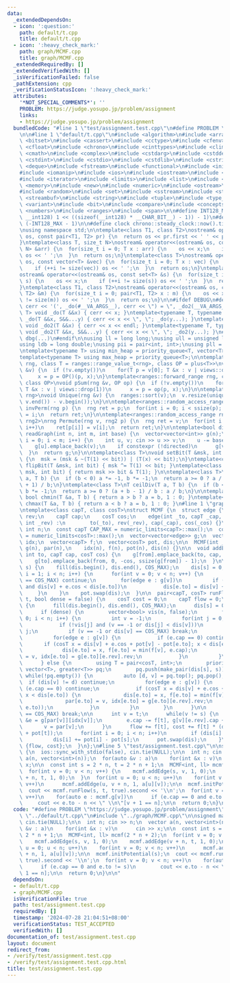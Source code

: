 ```yaml
---
data:
  _extendedDependsOn:
  - icon: ':question:'
    path: default/t.cpp
    title: default/t.cpp
  - icon: ':heavy_check_mark:'
    path: graph/MCMF.cpp
    title: graph/MCMF.cpp
  _extendedRequiredBy: []
  _extendedVerifiedWith: []
  _isVerificationFailed: false
  _pathExtension: cpp
  _verificationStatusIcon: ':heavy_check_mark:'
  attributes:
    '*NOT_SPECIAL_COMMENTS*': ''
    PROBLEM: https://judge.yosupo.jp/problem/assignment
    links:
    - https://judge.yosupo.jp/problem/assignment
  bundledCode: "#line 1 \"test/assignment.test.cpp\"\n#define PROBLEM \"https://judge.yosupo.jp/problem/assignment\"\
    \n\n#line 1 \"default/t.cpp\"\n#include <algorithm>\n#include <array>\n#include\
    \ <bitset>\n#include <cassert>\n#include <cctype>\n#include <cfenv>\n#include\
    \ <cfloat>\n#include <chrono>\n#include <cinttypes>\n#include <climits>\n#include\
    \ <cmath>\n#include <complex>\n#include <cstdarg>\n#include <cstddef>\n#include\
    \ <cstdint>\n#include <cstdio>\n#include <cstdlib>\n#include <cstring>\n#include\
    \ <deque>\n#include <fstream>\n#include <functional>\n#include <initializer_list>\n\
    #include <iomanip>\n#include <ios>\n#include <iostream>\n#include <istream>\n\
    #include <iterator>\n#include <limits>\n#include <list>\n#include <map>\n#include\
    \ <memory>\n#include <new>\n#include <numeric>\n#include <ostream>\n#include <queue>\n\
    #include <random>\n#include <set>\n#include <sstream>\n#include <stack>\n#include\
    \ <streambuf>\n#include <string>\n#include <tuple>\n#include <type_traits>\n#include\
    \ <variant>\n#include <bit>\n#include <compare>\n#include <concepts>\n#include\
    \ <numbers>\n#include <ranges>\n#include <span>\n\n#define INT128_MAX (__int128)(((unsigned\
    \ __int128) 1 << ((sizeof(__int128) * __CHAR_BIT__) - 1)) - 1)\n#define INT128_MIN\
    \ (-INT128_MAX - 1)\n\n#define clock chrono::steady_clock::now().time_since_epoch().count()\n\
    \nusing namespace std;\n\ntemplate<class T1, class T2>\nostream& operator<<(ostream&\
    \ os, const pair<T1, T2> pr) {\n  return os << pr.first << ' ' << pr.second;\n\
    }\ntemplate<class T, size_t N>\nostream& operator<<(ostream& os, const array<T,\
    \ N> &arr) {\n  for(size_t i = 0; T x : arr) {\n    os << x;\n    if (++i != N)\
    \ os << ' ';\n  }\n  return os;\n}\ntemplate<class T>\nostream& operator<<(ostream&\
    \ os, const vector<T> &vec) {\n  for(size_t i = 0; T x : vec) {\n    os << x;\n\
    \    if (++i != size(vec)) os << ' ';\n  }\n  return os;\n}\ntemplate<class T>\n\
    ostream& operator<<(ostream& os, const set<T> &s) {\n  for(size_t i = 0; T x :\
    \ s) {\n    os << x;\n    if (++i != size(s)) os << ' ';\n  }\n  return os;\n\
    }\ntemplate<class T1, class T2>\nostream& operator<<(ostream& os, const map<T1,\
    \ T2> &m) {\n  for(size_t i = 0; pair<T1, T2> x : m) {\n    os << x;\n    if (++i\
    \ != size(m)) os << ' ';\n  }\n  return os;\n}\n\n#ifdef DEBUG\n#define dbg(...)\
    \ cerr << '(', _do(#__VA_ARGS__), cerr << \") = \", _do2(__VA_ARGS__)\ntemplate<typename\
    \ T> void _do(T &&x) { cerr << x; }\ntemplate<typename T, typename ...S> void\
    \ _do(T &&x, S&&...y) { cerr << x << \", \"; _do(y...); }\ntemplate<typename T>\
    \ void _do2(T &&x) { cerr << x << endl; }\ntemplate<typename T, typename ...S>\
    \ void _do2(T &&x, S&&...y) { cerr << x << \", \"; _do2(y...); }\n#else\n#define\
    \ dbg(...)\n#endif\n\nusing ll = long long;\nusing ull = unsigned long long;\n\
    using ldb = long double;\nusing pii = pair<int, int>;\nusing pll = pair<ll, ll>;\n\
    \ntemplate<typename T> using min_heap = priority_queue<T, vector<T>, greater<T>>;\n\
    template<typename T> using max_heap = priority_queue<T>;\n\ntemplate<ranges::forward_range\
    \ rng, class T = ranges::range_value_t<rng>, class OP = plus<T>>\nvoid pSum(rng\
    \ &v) {\n  if (!v.empty())\n    for(T p = v[0]; T &x : v | views::drop(1))\n \
    \     x = p = OP()(p, x);\n}\ntemplate<ranges::forward_range rng, class T = ranges::range_value_t<rng>,\
    \ class OP>\nvoid pSum(rng &v, OP op) {\n  if (!v.empty())\n    for(T p = v[0];\
    \ T &x : v | views::drop(1))\n      x = p = op(p, x);\n}\n\ntemplate<ranges::forward_range\
    \ rng>\nvoid Unique(rng &v) {\n  ranges::sort(v);\n  v.resize(unique(v.begin(),\
    \ v.end()) - v.begin());\n}\n\ntemplate<ranges::random_access_range rng>\nrng\
    \ invPerm(rng p) {\n  rng ret = p;\n  for(int i = 0; i < ssize(p); i++)\n    ret[p[i]]\
    \ = i;\n  return ret;\n}\n\ntemplate<ranges::random_access_range rng, ranges::random_access_range\
    \ rng2>\nrng Permute(rng v, rng2 p) {\n  rng ret = v;\n  for(int i = 0; i < ssize(p);\
    \ i++)\n    ret[p[i]] = v[i];\n  return ret;\n}\n\ntemplate<bool directed>\nvector<vector<int>>\
    \ readGraph(int n, int m, int base) {\n  vector<vector<int>> g(n);\n  for(int\
    \ i = 0; i < m; i++) {\n    int u, v; cin >> u >> v;\n    u -= base, v -= base;\n\
    \    g[u].emplace_back(v);\n    if constexpr (!directed)\n      g[v].emplace_back(u);\n\
    \  }\n  return g;\n}\n\ntemplate<class T>\nvoid setBit(T &msk, int bit, bool x)\
    \ {\n  msk = (msk & ~(T(1) << bit)) | (T(x) << bit);\n}\ntemplate<class T> void\
    \ flipBit(T &msk, int bit) { msk ^= T(1) << bit; }\ntemplate<class T> bool getBit(T\
    \ msk, int bit) { return msk >> bit & T(1); }\n\ntemplate<class T>\nT floorDiv(T\
    \ a, T b) {\n  if (b < 0) a *= -1, b *= -1;\n  return a >= 0 ? a / b : (a - b\
    \ + 1) / b;\n}\ntemplate<class T>\nT ceilDiv(T a, T b) {\n  if (b < 0) a *= -1,\
    \ b *= -1;\n  return a >= 0 ? (a + b - 1) / b : a / b;\n}\n\ntemplate<class T>\
    \ bool chmin(T &a, T b) { return a > b ? a = b, 1 : 0; }\ntemplate<class T> bool\
    \ chmax(T &a, T b) { return a < b ? a = b, 1 : 0; }\n#line 1 \"graph/MCMF.cpp\"\
    \ntemplate<class capT, class cosT>\nstruct MCMF {\n  struct edge {\n    int to,\
    \ rev;\n    capT cap;\n    cosT cos;\n    edge(int _to, capT _cap, cosT _cos,\
    \ int _rev) :\n        to(_to), rev(_rev), cap(_cap), cos(_cos) {}\n  };\n\n \
    \ int n;\n  const capT CAP_MAX = numeric_limits<capT>::max();\n  const cosT COS_MAX\
    \ = numeric_limits<cosT>::max();\n  vector<vector<edge>> g;\n  vector<int> par,\
    \ idx;\n  vector<capT> f;\n  vector<cosT> pot, dis;\n\n  MCMF(int _n) : n(_n),\
    \ g(n), par(n),\n    idx(n), f(n), pot(n), dis(n) {}\n\n  void addEdge(int from,\
    \ int to, capT cap, cosT cos) {\n    g[from].emplace_back(to, cap, cos, ssize(g[to]));\n\
    \    g[to].emplace_back(from, 0, -cos, ssize(g[from]) - 1);\n  }\n\n  void initPotential(int\
    \ s) {\n    fill(dis.begin(), dis.end(), COS_MAX);\n    dis[s] = 0;\n    for(int\
    \ i = 1; i < n; i++) {\n      for(int v = 0; v < n; v++) {\n        if (dis[v]\
    \ == COS_MAX) continue;\n        for(edge e : g[v])\n          if (e.cap != 0\
    \ and dis[v] + e.cos < dis[e.to])\n            dis[e.to] = dis[v] + e.cos;\n \
    \     }\n    }\n    pot.swap(dis);\n  }\n\n  pair<capT, cosT> runFlow(int s, int\
    \ t, bool dense = false) {\n    cosT cost = 0;\n    capT flow = 0;\n    while(true)\
    \ {\n      fill(dis.begin(), dis.end(), COS_MAX);\n      dis[s] = 0, f[s] = CAP_MAX;\n\
    \      if (dense) {\n        vector<bool> vis(n, false);\n        for(int i =\
    \ 0; i < n; i++) {\n          int v = -1;\n          for(int j = 0; j < n; j++)\n\
    \            if (!vis[j] and (v == -1 or dis[j] < dis[v]))\n              v =\
    \ j;\n          if (v == -1 or dis[v] == COS_MAX) break;\n          vis[v] = true;\n\
    \          for(edge e : g[v]) {\n            if (e.cap == 0) continue;\n     \
    \       if (cosT x = dis[v] + e.cos + pot[v] - pot[e.to]; x < dis[e.to]) {\n \
    \             dis[e.to] = x, f[e.to] = min(f[v], e.cap);\n              par[e.to]\
    \ = v, idx[e.to] = g[e.to][e.rev].rev;\n            }\n          }\n        }\n\
    \      } else {\n        using T = pair<cosT, int>;\n        priority_queue<T,\
    \ vector<T>, greater<T>> pq;\n        pq.push(make_pair(dis[s], s));\n       \
    \ while(!pq.empty()) {\n          auto [d, v] = pq.top(); pq.pop();\n        \
    \  if (dis[v] != d) continue;\n          for(edge e : g[v]) {\n            if\
    \ (e.cap == 0) continue;\n            if (cosT x = dis[v] + e.cos + pot[v] - pot[e.to];\
    \ x < dis[e.to]) {\n              dis[e.to] = x, f[e.to] = min(f[v], e.cap);\n\
    \              par[e.to] = v, idx[e.to] = g[e.to][e.rev].rev;\n              pq.push(make_pair(dis[e.to],\
    \ e.to));\n            }\n          }\n        }\n      }\n\n      if (dis[t]\
    \ == COS_MAX) break;\n\n      int v = t;\n      while(v != s) {\n        edge\
    \ &e = g[par[v]][idx[v]];\n        e.cap -= f[t], g[v][e.rev].cap += f[t];\n \
    \       v = par[v];\n      }\n      flow += f[t], cost += f[t] * (dis[t] - pot[s]\
    \ + pot[t]);\n      for(int i = 0; i < n; i++)\n        if (dis[i] != COS_MAX)\n\
    \          dis[i] += pot[i] - pot[s];\n      pot.swap(dis);\n    }\n\n    return\
    \ {flow, cost};\n  }\n};\n#line 5 \"test/assignment.test.cpp\"\n\nsigned main()\
    \ {\n  ios::sync_with_stdio(false), cin.tie(NULL);\n\n  int n; cin >> n;\n  vector\
    \ a(n, vector<int>(n));\n  for(auto &v : a)\n    for(int &x : v)\n      cin >>\
    \ x;\n\n  const int s = 2 * n, t = 2 * n + 1;\n  MCMF<int, ll> mcmf(2 * n + 2);\n\
    \  for(int v = 0; v < n; v++) {\n    mcmf.addEdge(s, v, 1, 0);\n    mcmf.addEdge(v\
    \ + n, t, 1, 0);\n  }\n  for(int u = 0; u < n; u++)\n    for(int v = 0; v < n;\
    \ v++)\n      mcmf.addEdge(u, v + n, 1, a[u][v]);\n\n  mcmf.initPotential(s);\n\
    \  cout << mcmf.runFlow(s, t, true).second << '\\n';\n  for(int v = 0; v < n;\
    \ v++)\n    for(auto e : mcmf.g[v])\n      if (e.cap == 0 and e.to != s)\n   \
    \     cout << e.to - n << \" \\n\"[v + 1 == n];\n\n  return 0;\n}\n\n"
  code: "#define PROBLEM \"https://judge.yosupo.jp/problem/assignment\"\n\n#include\
    \ \"../default/t.cpp\"\n#include \"../graph/MCMF.cpp\"\n\nsigned main() {\n  ios::sync_with_stdio(false),\
    \ cin.tie(NULL);\n\n  int n; cin >> n;\n  vector a(n, vector<int>(n));\n  for(auto\
    \ &v : a)\n    for(int &x : v)\n      cin >> x;\n\n  const int s = 2 * n, t =\
    \ 2 * n + 1;\n  MCMF<int, ll> mcmf(2 * n + 2);\n  for(int v = 0; v < n; v++) {\n\
    \    mcmf.addEdge(s, v, 1, 0);\n    mcmf.addEdge(v + n, t, 1, 0);\n  }\n  for(int\
    \ u = 0; u < n; u++)\n    for(int v = 0; v < n; v++)\n      mcmf.addEdge(u, v\
    \ + n, 1, a[u][v]);\n\n  mcmf.initPotential(s);\n  cout << mcmf.runFlow(s, t,\
    \ true).second << '\\n';\n  for(int v = 0; v < n; v++)\n    for(auto e : mcmf.g[v])\n\
    \      if (e.cap == 0 and e.to != s)\n        cout << e.to - n << \" \\n\"[v +\
    \ 1 == n];\n\n  return 0;\n}\n\n"
  dependsOn:
  - default/t.cpp
  - graph/MCMF.cpp
  isVerificationFile: true
  path: test/assignment.test.cpp
  requiredBy: []
  timestamp: '2024-07-28 21:04:51+08:00'
  verificationStatus: TEST_ACCEPTED
  verifiedWith: []
documentation_of: test/assignment.test.cpp
layout: document
redirect_from:
- /verify/test/assignment.test.cpp
- /verify/test/assignment.test.cpp.html
title: test/assignment.test.cpp
---
```

